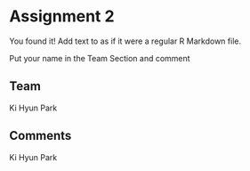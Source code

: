 # Assignment 2

You found it!  Add text to as if it were a regular R Markdown file.

Put your name in the Team Section and comment

## Team
Ki Hyun Park

## Comments
Ki Hyun Park

